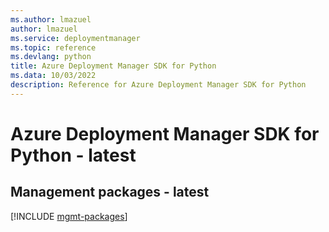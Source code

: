 ```yaml
---
ms.author: lmazuel
author: lmazuel
ms.service: deploymentmanager
ms.topic: reference
ms.devlang: python
title: Azure Deployment Manager SDK for Python
ms.data: 10/03/2022
description: Reference for Azure Deployment Manager SDK for Python
---
```

# Azure Deployment Manager SDK for Python - latest

## Management packages - latest
[!INCLUDE [mgmt-packages](deployment-manager-mgmt-index.md)]